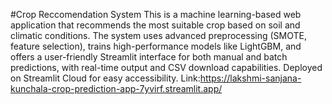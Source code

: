 #Crop Reccomendation System
This is a machine learning-based web application that recommends the most suitable crop based on soil and climatic conditions. 
The system uses advanced preprocessing (SMOTE, feature selection), trains high-performance models like LightGBM, and offers a user-friendly Streamlit interface for both manual and batch predictions, with real-time output and CSV download capabilities.
Deployed on Streamlit Cloud for easy accessibility.
Link:https://lakshmi-sanjana-kunchala-crop-prediction-app-7yvirf.streamlit.app/
